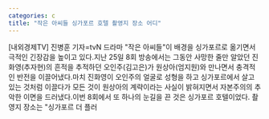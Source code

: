 ```yaml
---
categories: c
title: "작은 아씨들 싱가포르 호텔 촬영지 장소 어디"
---
```

[내외경제TV] 진병훈 기자=tvN 드라마 "작은 아씨들"이 배경을 싱가포르로 옮기면서 극적인 긴장감을 높이고 있다.지난 25일 8회 방송에서는 그동안 사망한 줄만 알았던 진화영(추자현)의 흔적을 추적하던 오인주(김고은)가 원상아(엄지원)와 만나면서 충격적인 반전을 이끌어냈다.마치 진화영이 오인주의 얼굴로 성형을 하고 싱가포르에서 살고 있는 것처럼 이끌다가 모든 것이 원상아의 계략이라는 사실이 밝혀지면서 자본주의의 추악한 이면을 드러냈다.이번 8회에서 또 하나의 눈길을 끈 것은 싱가포르 호텔이었다. 촬영지 장소는 "싱가포르 더 플러
